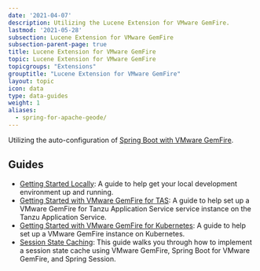 ```yaml
---
date: '2021-04-07'
description: Utilizing the Lucene Extension for VMware GemFire.
lastmod: '2021-05-28'
subsection: Lucene Extension for VMware GemFire
subsection-parent-page: true
title: Lucene Extension for VMware GemFire
topic: Lucene Extension for VMware GemFire
topicgroups: "Extensions"
grouptitle: "Lucene Extension for VMware GemFire"
layout: topic
icon: data
type: data-guides
weight: 1
aliases:
  - spring-for-apache-geode/
---
```


Utilizing the auto-configuration of [Spring Boot with VMware GemFire](https://docs.vmware.com/en/Spring-Boot-for-VMware-GemFire/index.html).  


## Guides

- [Getting Started Locally](/data/gemfire/guides/get-started-locally-sbgf/): A guide to help get your local development environment up and running.
- [Getting Started with VMware GemFire for TAS](/data/gemfire/guides/get-started-gf4tas-sbgf/): A guide to help set up a VMware GemFire for Tanzu Application Service service instance on the Tanzu Application Service.
- [Getting Started with VMware GemFire for Kubernetes](/data/gemfire/guides/get-started-gf4k8s-sbgf/): A guide to help set up a  VMware GemFire instance on Kubernetes.
- [Session State Caching](/data/gemfire/guides/session-state-cache-sbgf/): This guide walks you through how to implement a session state cache using VMware GemFire, Spring Boot for VMware GemFire, and Spring Session.